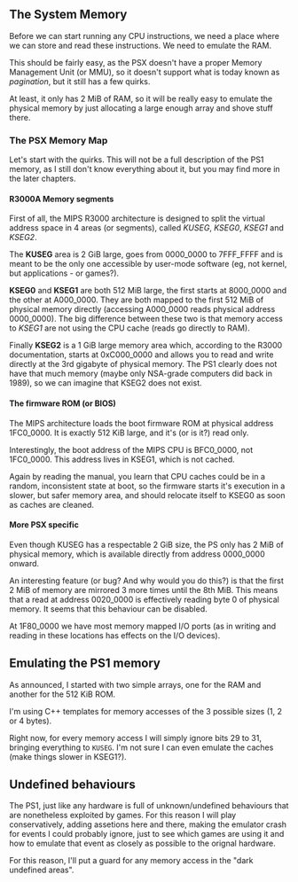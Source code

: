 ## The System Memory

Before we can start running any CPU instructions, we need a place where we can
store and read these instructions. We need to emulate the RAM.

This should be fairly easy, as the PSX doesn't have a proper Memory Management
Unit (or MMU), so it doesn't support what is today known as *pagination*, but
it still has a few quirks.

At least, it only has 2 MiB of RAM, so it will be really easy to emulate the
physical memory by just allocating a large enough array and shove stuff there.

### The PSX Memory Map

Let's start with the quirks. This will not be a full description of the PS1
memory, as I still don't know everything about it, but you may find more in the
later chapters.

#### R3000A Memory segments

First of all, the MIPS R3000 architecture is designed to split the virtual
address space in 4 areas (or segments), called *KUSEG*, *KSEG0*, *KSEG1* and
*KSEG2*.

The **KUSEG** area is 2 GiB large, goes from 0000_0000 to 7FFF_FFFF and is meant
to be the only one accessible by user-mode software (eg, not kernel, but
applications - or games?).

**KSEG0** and **KSEG1** are both 512 MiB large, the first starts at 8000_0000
and the other at A000_0000. They are both mapped to the first 512 MiB of
physical memory directly (accessing A000_0000 reads physical address 0000_0000).
The big difference between these two is that memory access to *KSEG1* are not
using the CPU cache (reads go directly to RAM).

Finally **KSEG2** is a 1 GiB large memory area which, according to the R3000
documentation, starts at 0xC000_0000 and allows you to read and write directly
at the 3rd gigabyte of physical memory. The PS1 clearly does not have that much
memory (maybe only NSA-grade computers did back in 1989), so we can imagine that
KSEG2 does not exist.

#### The firmware ROM (or BIOS)

The MIPS architecture loads the boot firmware ROM at physical address 1FC0_0000.
It is exactly 512 KiB large, and it's (or is it?) read only.

Interestingly, the boot address of the MIPS CPU is BFC0_0000, not 1FC0_0000.
This address lives in KSEG1, which is not cached.

Again by reading the manual, you learn that CPU caches could be in a random,
inconsistent state at boot, so the firmware starts it's execution in a slower,
but safer memory area, and should relocate itself to KSEG0 as soon as caches
are cleaned.

#### More PSX specific

Even though KUSEG has a respectable 2 GiB size, the PS only has 2 MiB of
physical memory, which is available directly from address 0000_0000 onward.

An interesting feature (or bug? And why would you do this?) is that the first
2 MiB of memory are mirrored 3 more times until the 8th MiB. This means that
a read at address 0020_0000 is effectively reading byte 0 of physical memory.
It seems that this behaviour can be disabled.

At 1F80_0000 we have most memory mapped I/O ports (as in writing and reading in
these locations has effects on the I/O devices).

## Emulating the PS1 memory

As announced, I started with two simple arrays, one for the RAM and another for
the 512 KiB ROM.

I'm using C++ templates for memory accesses of the 3 possible sizes (1, 2 or 4
bytes).

Right now, for every memory access I will simply ignore bits 29 to 31, bringing
everything to `KUSEG`. I'm not sure I can even emulate the caches (make things
slower in KSEG1?).

## Undefined behaviours

The PS1, just like any hardware is full of unknown/undefined behaviours that are
nonetheless exploited by games. For this reason I will play conservatively,
adding assetions here and there, making the emulator crash for events I could
probably ignore, just to see which games are using it and how to emulate that
event as closely as possible to the orignal hardware.

For this reason, I'll put a guard for any memory access in the "dark undefined
areas".
